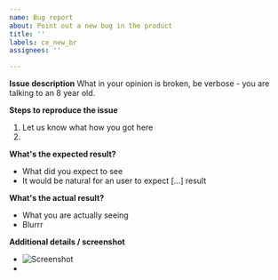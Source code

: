 ```yaml
---
name: Bug report
about: Point out a new bug in the product
title: ''
labels: ce_new_br
assignees: ''

---
```


**Issue description**
What in your opinion is broken, be verbose - you are talking to an 8 year old.

**Steps to reproduce the issue**
1. Let us know what how you got here
2. 

**What's the expected result?**
- What did you expect to see
- It would be natural for an user to expect [...] result

**What's the actual result?**
- What you are actually seeing
- Blurrr

**Additional details / screenshot**
- ![Screenshot]()
-
